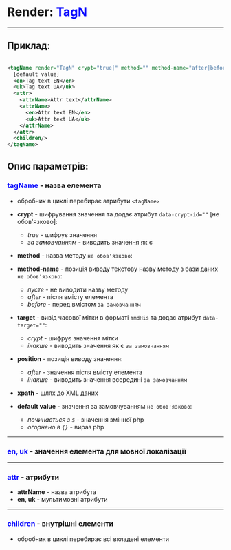 # Render: <span style="color:blue">TagN</span>

___

## Приклад:

```xml

<tagName render="TagN" crypt="true|" method="" method-name="after|before|" position="after|" target="crypt|" xpath="">
  [default value]
  <en>Tag text EN</en>
  <uk>Tag text UA</uk>
  <attr>
    <attrName>Attr text</attrName>
    <attrName>
      <en>Attr text EN</en>
      <uk>Attr text UA</uk>
    </attrName>
  </attr>
  <children/>
</tagName>

```

## Опис параметрів:

### <span style="color:blue">tagName</span> - назва елемента

- обробник в циклі перебирає атрибути `<tagName>`


- **crypt** - шифрування значення та додає атрибут `data-crypt-id=""` [не обов'язково]:
    - *true* - шифрує значення
    - *за замовчанням* - виводить значення як є


- **method** - назва методу `не обов'язково`:
- **method-name** - позиція виводу текстову назву методу з бази даних `не обов'язково`:
    - *пусте* - не виводити назву методу
    - *after* - після вмісту елемента
    - *before* - перед вмістом `за замовчанням`


- **target** - вивід часової мітки в форматі `YmdHis` та додає атрибут `data-target=""`:
    - *crypt* - шифрує значення мітки
    - *інакше* - виводить значення як є `за замовчанням`


- **position** - позиція виводу значення:
    - *after* - значення після вмісту елемента
    - *інакше* - виводить значення всередині `за замовчанням`


- **xpath** - шлях до XML даних
- **default value** - значення за замовчуванням `не обов'язково`:
    - *починається з `$`* - значення змінної php
    - *огорнено в `{}`* - вираз php

___ 

### <span style="color:blue">en, uk</span> - значення елемента для мовної локалізації

___

### <span style="color:blue">attr</span> - атрибути

- **attrName** - назва атрибута
- **en, uk** - мультимовні атрибути

___

### <span style="color:blue">children</span> - внутрішні елементи

- обробник в циклі перебирає всі вкладені елементи